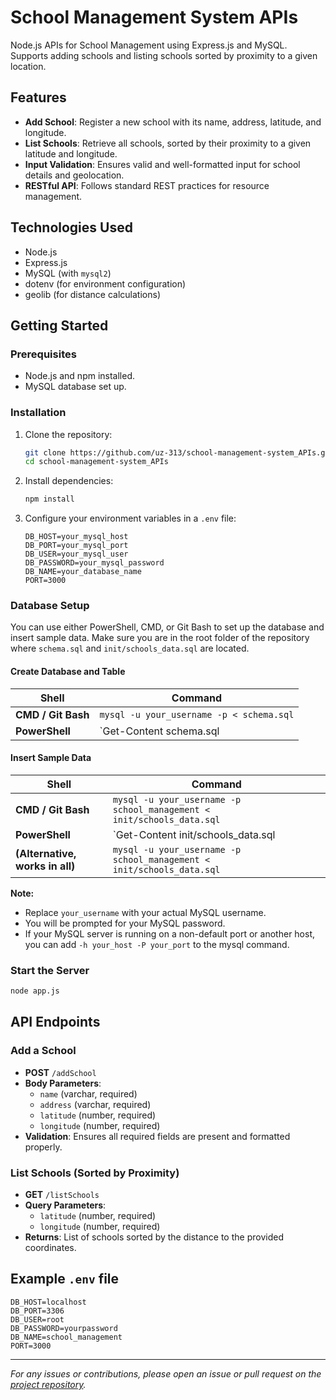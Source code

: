 # School Management System APIs

Node.js APIs for School Management using Express.js and MySQL. Supports adding schools and listing schools sorted by proximity to a given location.

## Features

- **Add School**: Register a new school with its name, address, latitude, and longitude.
- **List Schools**: Retrieve all schools, sorted by their proximity to a given latitude and longitude.
- **Input Validation**: Ensures valid and well-formatted input for school details and geolocation.
- **RESTful API**: Follows standard REST practices for resource management.

## Technologies Used

- Node.js
- Express.js
- MySQL (with `mysql2`)
- dotenv (for environment configuration)
- geolib (for distance calculations)

## Getting Started

### Prerequisites

- Node.js and npm installed.
- MySQL database set up.

### Installation

1. Clone the repository:
   ```bash
   git clone https://github.com/uz-313/school-management-system_APIs.git
   cd school-management-system_APIs
   ```

2. Install dependencies:
   ```bash
   npm install
   ```

3. Configure your environment variables in a `.env` file:
   ```
   DB_HOST=your_mysql_host
   DB_PORT=your_mysql_port
   DB_USER=your_mysql_user
   DB_PASSWORD=your_mysql_password
   DB_NAME=your_database_name
   PORT=3000
   ```

### Database Setup

You can use either PowerShell, CMD, or Git Bash to set up the database and insert sample data.
Make sure you are in the root folder of the repository where `schema.sql` and `init/schools_data.sql` are located.

#### Create Database and Table

| Shell           | Command                                                                 |
|-----------------|------------------------------------------------------------------------|
| **CMD / Git Bash**  | `mysql -u your_username -p < schema.sql`                                |
| **PowerShell**      | `Get-Content schema.sql | mysql -u your_username -p`                     |

#### Insert Sample Data

| Shell           | Command                                                                 |
|-----------------|------------------------------------------------------------------------|
| **CMD / Git Bash**  | `mysql -u your_username -p school_management < init/schools_data.sql`    |
| **PowerShell**      | `Get-Content init/schools_data.sql | mysql -u your_username -p school_management` |
| **(Alternative, works in all)** | `mysql -u your_username -p school_management < init/schools_data.sql`    |

**Note:**  
- Replace `your_username` with your actual MySQL username.
- You will be prompted for your MySQL password.
- If your MySQL server is running on a non-default port or another host, you can add `-h your_host -P your_port` to the mysql command.

### Start the Server

```bash
node app.js
```

## API Endpoints

### Add a School

- **POST** `/addSchool`
- **Body Parameters**:
  - `name` (varchar, required)
  - `address` (varchar, required)
  - `latitude` (number, required)
  - `longitude` (number, required)
- **Validation**: Ensures all required fields are present and formatted properly.

### List Schools (Sorted by Proximity)

- **GET** `/listSchools`
- **Query Parameters**:
  - `latitude` (number, required)
  - `longitude` (number, required)
- **Returns**: List of schools sorted by the distance to the provided coordinates.

## Example `.env` file

```
DB_HOST=localhost
DB_PORT=3306
DB_USER=root
DB_PASSWORD=yourpassword
DB_NAME=school_management
PORT=3000
```


---
*For any issues or contributions, please open an issue or pull request on the [project repository](https://github.com/uz-313/school-management-system_APIs).*
